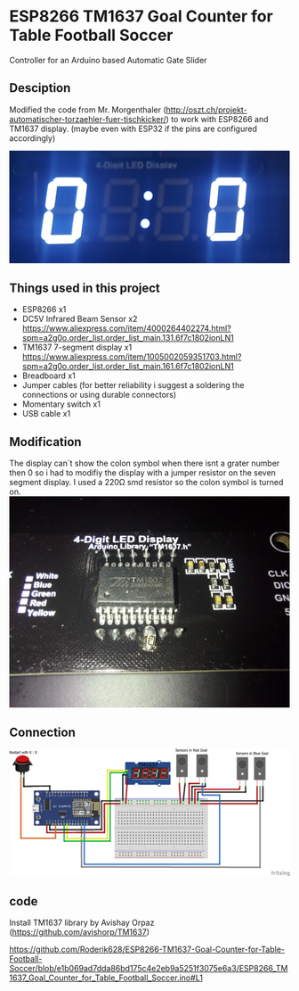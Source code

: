 
# ESP8266 TM1637 Goal Counter for Table Football Soccer
Controller for an Arduino based Automatic Gate Slider

## Desciption
Modified the code from Mr. Morgenthaler (http://oszt.ch/projekt-automatischer-torzaehler-fuer-tischkicker/) to work with ESP8266 and TM1637 display. (maybe even with ESP32 if the pins are configured accordingly) 
  
<img src="/display.jpg">


## Things used in this project 
- ESP8266 x1
- DC5V Infrared Beam Sensor x2		https://www.aliexpress.com/item/4000264402274.html?spm=a2g0o.order_list.order_list_main.131.6f7c1802ionLN1
- TM1637 7-segment display x1		https://www.aliexpress.com/item/1005002059351703.html?spm=a2g0o.order_list.order_list_main.161.6f7c1802ionLN1
- Breadboard x1
- Jumper cables (for better reliability i suggest a soldering the connections or using durable connectors)
- Momentary switch x1
- USB cable x1

## Modification
The display can´t show the colon symbol when there isnt a grater number then 0 so i had to modifiy the display with a jumper resistor on the seven segment display. I used a 220Ω smd resistor so the colon symbol is turned on.
<img src="/displaycolonmod.jpg">


## Connection

<img src="/circuit.png">

## code
Install TM1637 library by Avishay Orpaz  (https://github.com/avishorp/TM1637)

https://github.com/Roderik628/ESP8266-TM1637-Goal-Counter-for-Table-Football-Soccer/blob/e1b069ad7dda86bd175c4e2eb9a5251f3075e6a3/ESP8266_TM1637_Goal_Counter_for_Table_Football_Soccer.ino#L1